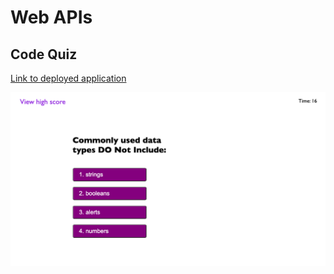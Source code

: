 # Web APIs

## Code Quiz

[Link to deployed application](https://maksymstovpovyi.github.io/04-code-quiz/)

![demo](./assets/img/code-quiz-img.png)